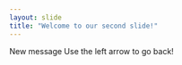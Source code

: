 ```yaml
---
layout: slide
title: "Welcome to our second slide!"
---
```

New message
Use the left arrow to go back!
